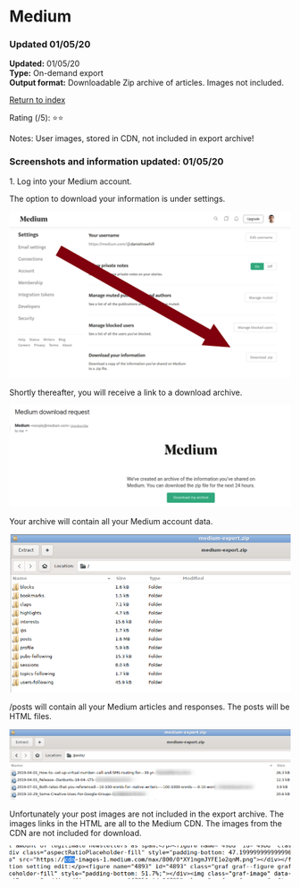 # Medium

### Updated 01/05/20

**Updated:** 01/05/20 <br/>
**Type:** On-demand export <br/>
**Output format:** Downloadable Zip archive of articles. Images not included.

[Return to index](https://github.com/danielrosehilljlm/CloudBackupApproaches)

Rating (/5): ⭐⭐

Notes: User images, stored in CDN, not included in export archive!

### Screenshots and information updated: 01/05/20

<p>1. Log into your Medium account.</p>

<p>The option to download your information is under settings.

![Medium](/images/medium1.png)

<p>Shortly thereafter, you will receive a link to a download archive.

![Medium](/images/medium2.png)

<p>Your archive will contain all your Medium account data. 

![Medium](/images/medium3.png)

<p>/posts will contain all your Medium articles and responses. The posts will be HTML files.

![Medium](/images/medium4.png)

<p>Unfortunately your post images are not included in the export archive. The images links in the HTML are all to the Medium CDN. The images from the CDN are not included for download.

![Medium](/images/medium6.png)

